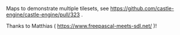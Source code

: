 Maps to demonstrate multiple tilesets,
see https://github.com/castle-engine/castle-engine/pull/323 .

Thanks to Matthias ( https://www.freepascal-meets-sdl.net/ )!
